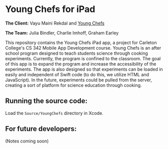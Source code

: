 # Young Chefs for iPad #

**The Client:** Vayu Maini Rekdal and [Young Chefs](http://youngchefsprogram.org/)

**The Team:** Julia Bindler, Charlie Imhoff, Graham Earley

This repository contains the Young Chefs iPad app, a project for Carleton College's CS 342 Mobile App Development course. Young Chefs is an after school program designed to teach students science through cooking experiments. Currently, the program is confined to the classroom. The goal of this app is to expand the program and increase the accessibility of the experiments. The app is also designed so that experiments can be loaded in easily and independent of Swift code (to do this, we utilize HTML and JavaScript). In the future, experiments could be pulled from the server, creating a sort of platform for science education through cooking.

## Running the source code:
Load the `Source/YoungChefs` directory in Xcode.

## For future developers:
(Notes coming soon)